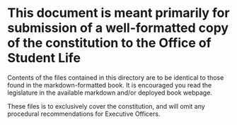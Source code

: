 # This document is meant primarily for submission of a well-formatted copy of the constitution to the Office of Student Life

Contents of the files contained in this directory are to be identical to those found in the markdown-formatted
book. It is encouraged you read the legislature in the available markdown and/or deployed book webpage.

These files is to exclusively cover the constitution, and will omit any procedural recommendations
for Executive Officers.
